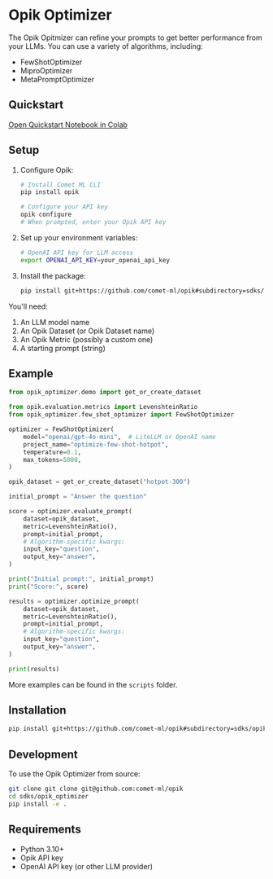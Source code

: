 # Opik Optimizer

The Opik Opitmizer can refine your prompts to get better performance
from your LLMs. You can use a variety of algorithms, including:

* FewShotOptimizer
* MiproOptimizer
* MetaPromptOptimizer

## Quickstart


[Open Quickstart Notebook in Colab](https://colab.research.google.com/github/comet-ml/opik/blob/main/sdks/opik_optimizer/notebooks/OpikOptimizerIntro.ipynb)


## Setup

1. Configure Opik:
   ```bash
   # Install Comet ML CLI
   pip install opik
   
   # Configure your API key
   opik configure
   # When prompted, enter your Opik API key
   ```

2. Set up your environment variables:
   ```bash
   # OpenAI API key for LLM access
   export OPENAI_API_KEY=your_openai_api_key
   ```

3. Install the package:
   ```bash
   pip install git+https://github.com/comet-ml/opik#subdirectory=sdks/opik_optimizer
   ```

You'll need:

1. An LLM model name
2. An Opik Dataset (or Opik Dataset name)
3. An Opik Metric (possibly a custom one)
4. A starting prompt (string)

## Example

```python
from opik_optimizer.demo import get_or_create_dataset

from opik.evaluation.metrics import LevenshteinRatio
from opik_optimizer.few_shot_optimizer import FewShotOptimizer

optimizer = FewShotOptimizer(
    model="openai/gpt-4o-mini",  # LiteLLM or OpenAI name
    project_name="optimize-few-shot-hotpot",
    temperature=0.1,
    max_tokens=5000,
)

opik_dataset = get_or_create_dataset("hotpot-300")

initial_prompt = "Answer the question"

score = optimizer.evaluate_prompt(
    dataset=opik_dataset,
    metric=LevenshteinRatio(),
    prompt=initial_prompt,
    # Algorithm-specific kwargs:
    input_key="question",
    output_key="answer",
)

print("Initial prompt:", initial_prompt)
print("Score:", score)

results = optimizer.optimize_prompt(
    dataset=opik_dataset,
    metric=LevenshteinRatio(),
    prompt=initial_prompt,
    # Algorithm-specific kwargs:
    input_key="question",
    output_key="answer",
)

print(results)
```

More examples can be found in the `scripts` folder.

## Installation

```bash
pip install git+https://github.com/comet-ml/opik#subdirectory=sdks/opik_optimizer
```

## Development

To use the Opik Optimizer from source:

```bash
git clone git clone git@github.com:comet-ml/opik
cd sdks/opik_optimizer
pip install -e .
```

## Requirements

- Python 3.10+
- Opik API key
- OpenAI API key (or other LLM provider)
